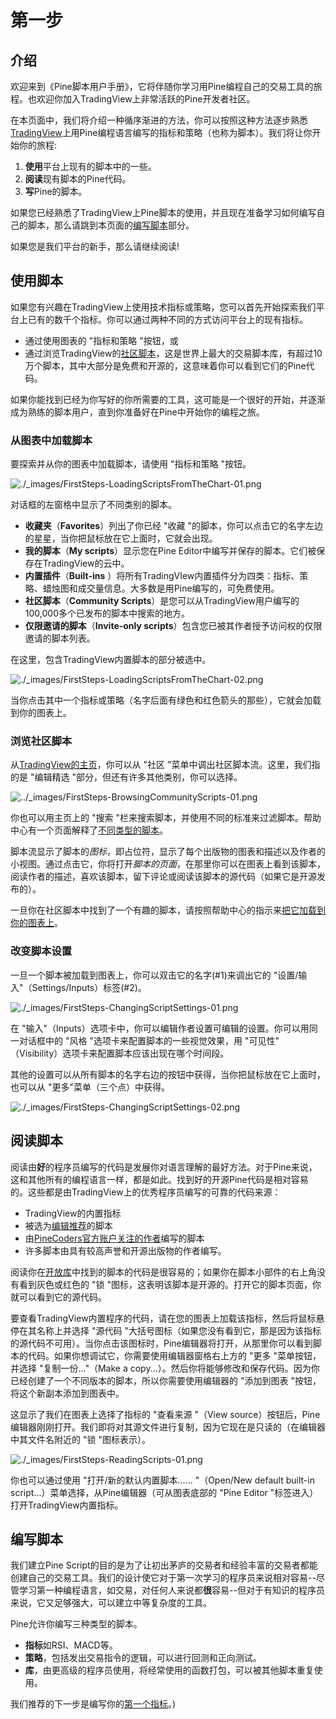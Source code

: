 # 第一步



## 介绍

欢迎来到《Pine脚本用户手册》，它将伴随你学习用Pine编程自己的交易工具的旅程。也欢迎你加入TradingView上非常活跃的Pine开发者社区。

在本页面中，我们将介绍一种循序渐进的方法，你可以按照这种方法逐步熟悉[TradingView](https://www.tradingview.com/)上用Pine编程语言编写的指标和策略（也称为脚本）。我们将让你开始你的旅程:

1. **使用**平台上现有的脚本中的一些。
2. **阅读**现有脚本的Pine代码。
3. **写**Pine的脚本。

如果您已经熟悉了TradingView上Pine脚本的使用，并且现在准备学习如何编写自己的脚本，那么请跳到本页面的[编写脚本](#写脚本)部分。

如果您是我们平台的新手，那么请继续阅读!

## 使用脚本

如果您有兴趣在TradingView上使用技术指标或策略，您可以首先开始探索我们平台上已有的数千个指标。你可以通过两种不同的方式访问平台上的现有指标。

- 通过使用图表的 "指标和策略 "按钮，或
- 通过浏览TradingView的[社区脚本](#)，这是世界上最大的交易脚本库，有超过10万个脚本，其中大部分是免费和开源的，这意味着你可以看到它们的Pine代码。

如果你能找到已经为你写好的你所需要的工具，这可能是一个很好的开始，并逐渐成为熟练的脚本用户，直到你准备好在Pine中开始你的编程之旅。

### 从图表中加载脚本

要探索并从你的图表中加载脚本，请使用 "指标和策略 "按钮。

![./_images/FirstSteps-LoadingScriptsFromTheChart-01.png](https://www.tradingview.com/pine-script-docs/en/v5/_images/FirstSteps-LoadingScriptsFromTheChart-01.png)

对话框的左窗格中显示了不同类别的脚本。

- **收藏夹**（**Favorites**）列出了你已经 "收藏 "的脚本，你可以点击它的名字左边的星星，当你把鼠标放在它上面时，它就会出现。
- **我的脚本**（**My scripts**）显示您在Pine Editor中编写并保存的脚本。它们被保存在TradingView的云中。
- **内置插件**（**Built-ins** ）将所有TradingVIew内置插件分为四类：指标、策略、蜡烛图和成交量信息。大多数是用Pine编写的，可免费使用。
- **社区脚本**（**Community Scripts**）是您可以从TradingView用户编写的100,000多个已发布的脚本中搜索的地方。
- **仅限邀请的脚本**（**Invite-only scripts**）包含您已被其作者授予访问权的仅限邀请的脚本列表。

在这里，包含TradingView内置脚本的部分被选中。

![./_images/FirstSteps-LoadingScriptsFromTheChart-02.png](https://www.tradingview.com/pine-script-docs/en/v5/_images/FirstSteps-LoadingScriptsFromTheChart-02.png)

当你点击其中一个指标或策略（名字后面有绿色和红色箭头的那些），它就会加载到你的图表上。

### 浏览社区脚本

从[TradingView的主页](https://www.tradingview.com/)，你可以从 "社区 "菜单中调出社区脚本流。这里，我们指的是 "编辑精选 "部分，但还有许多其他类别，你可以选择。

![../_images/FirstSteps-BrowsingCommunityScripts-01.png](https://www.tradingview.com/pine-script-docs/en/v5/_images/FirstSteps-BrowsingCommunityScripts-01.png)

你也可以用主页上的 "搜索 "栏来搜索脚本，并使用不同的标准来过滤脚本。帮助中心有一个页面解释了[不同类型的脚本](https://www.tradingview.com/scripts/?solution=43000558522)。

脚本流显示了脚本的*图标*，即占位符，显示了每个出版物的图表和描述以及作者的小视图。通过点击它，你将打开*脚本的页面*，在那里你可以在图表上看到该脚本，阅读作者的描述，喜欢该脚本，留下评论或阅读该脚本的源代码（如果它是开源发布的）。

一旦你在社区脚本中找到了一个有趣的脚本，请按照帮助中心的指示来[把它加载到你的图表上](https://www.tradingview.com/script/?solution=43000555216)。

### 改变脚本设置

一旦一个脚本被加载到图表上，你可以双击它的名字(#1)来调出它的 "设置/输入"（Settings/Inputs）标签(#2)。

![./_images/FirstSteps-ChangingScriptSettings-01.png](https://www.tradingview.com/pine-script-docs/en/v5/_images/FirstSteps-ChangingScriptSettings-01.png)

在 "输入"（Inputs）选项卡中，你可以编辑作者设置可编辑的设置。你可以用同一对话框中的 "风格 "选项卡来配置脚本的一些视觉效果，用 "可见性" （Visibility）选项卡来配置脚本应该出现在哪个时间段。

其他的设置可以从所有脚本的名字右边的按钮中获得，当你把鼠标放在它上面时，也可以从 "更多"菜单（三个点）中获得。

![./_images/FirstSteps-ChangingScriptSettings-02.png](https://www.tradingview.com/pine-script-docs/en/v5/_images/FirstSteps-ChangingScriptSettings-02.png)

## 阅读脚本

阅读由**好**的程序员编写的代码是发展你对语言理解的最好方法。对于Pine来说，这和其他所有的编程语言一样，都是如此。找到好的开源Pine代码是相对容易的。这些都是由TradingView上的优秀程序员编写的可靠的代码来源：

- TradingView的内置指标
- 被选为[编辑推荐](https://www.tradingview.com/scripts/editors-picks/)的脚本
- 由[PineCoders官方账户关注的作者](https://www.tradingview.com/u/PineCoders/#following-people)编写的脚本
- 许多脚本由具有较高声誉和开源出版物的作者编写。

阅读你在[开放库](https://www.tradingview.com/scripts/)中找到的脚本的代码是很容易的；如果你在脚本小部件的右上角没有看到灰色或红色的 "锁 "图标，这表明该脚本是开源的。打开它的脚本页面，你就可以看到它的源代码。

要查看TradingView内置程序的代码，请在您的图表上加载该指标，然后将鼠标悬停在其名称上并选择 "源代码 "大括号图标（如果您没有看到它，那是因为该指标的源代码不可用）。当你点击该图标时，Pine编辑器将打开，从那里你可以看到脚本的代码。如果你想调试它，你需要使用编辑器窗格右上方的 "更多 "菜单按钮，并选择 "复制一份..."（Make a copy...）。然后你将能够修改和保存代码。因为你已经创建了一个不同版本的脚本，所以你需要使用编辑器的 "添加到图表 "按钮，将这个新副本添加到图表中。

这显示了我们在图表上选择了指标的 "查看来源 "（View source）按钮后，Pine编辑器刚刚打开。我们即将对其源文件进行复制，因为它现在是只读的（在编辑器中其文件名附近的 "锁 "图标表示）。

![./_images/FirstSteps-ReadingScripts-01.png](https://www.tradingview.com/pine-script-docs/en/v5/_images/FirstSteps-ReadingScripts-01.png)

你也可以通过使用 "打开/新的默认内置脚本...... "（Open/New default built-in script…）菜单选择，从Pine编辑器（可从图表底部的 "Pine Editor "标签进入）打开TradingView内置指标。

## 编写脚本

我们建立Pine Script的目的是为了让初出茅庐的交易者和经验丰富的交易者都能创建自己的交易工具。我们的设计使它对于第一次学习的程序员来说相对容易--尽管学习第一种编程语言，如交易，对任何人来说都**很**容易--但对于有知识的程序员来说，它又足够强大，可以建立中等复杂度的工具。

Pine允许你编写三种类型的脚本。

- **指标**如RSI、MACD等。
- **策略**，包括发出交易指令的逻辑，可以进行回测和正向测试。
- **库**，由更高级的程序员使用，将经常使用的函数打包，可以被其他脚本重复使用。

我们推荐的下一步是编写你的[第一个指标](2_Pine-primer/First_indicator.md)。)

